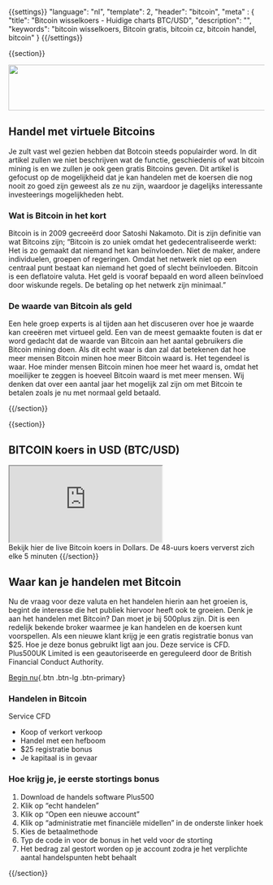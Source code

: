 {{settings}}
  "language": "nl",
  "template": 2,
  "header": "bitcoin",
  "meta" : {
    "title": "Bitcoin wisselkoers - Huidige charts BTC/USD",
    "description": "",
    "keywords": "bitcoin wisselkoers, Bitcoin gratis, bitcoin cz, bitcoin handel, bitcoin"
  }
{{/settings}}

{{section}}

<a href="http://serv.markets.com/promoRedirect?key=ej0xNDQzNzQ2NiZsPTE0NDM1MDI5JnA9MTAxNjA%3D"  target="_blank">
 <img src="http://serv.markets.com/promoLoadDisplay?key=ej0xNDQzNzQ2NiZsPTE0NDM1MDI5JnA9MTAxNjA%3D" width="728" height="90"/>
</a>

## Handel met virtuele Bitcoins

Je zult vast wel gezien hebben dat Botcoin steeds populairder word. In dit artikel zullen we niet beschrijven wat de functie, geschiedenis of wat bitcoin mining is en we zullen je ook geen gratis Bitcoins geven. Dit artikel is gefocust op de mogelijkheid dat je kan handelen met de koersen die nog nooit zo goed zijn geweest als ze nu zijn, waardoor je dagelijks interessante investeerings mogelijkheden hebt. 

### Wat is Bitcoin in het kort 

Bitcoin is in 2009 gecreeërd door Satoshi Nakamoto. Dit is zijn definitie van wat Bitcoins zijn;
“Bitcoin is zo uniek omdat het gedecentraliseerde werkt: Het is zo gemaakt dat niemand het kan beïnvloeden. Niet de maker, andere individuelen, groepen of regeringen. Omdat het netwerk niet op een centraal punt bestaat kan niemand het goed of slecht beïnvloeden. Bitcoin is een deflatoire valuta. Het geld is vooraf bepaald en word alleen beïnvloed door wiskunde regels. De betaling op het netwerk zijn minimaal.” 

### De waarde van Bitcoin als geld 

Een hele groep experts is al tijden aan het discuseren over hoe je waarde kan creeëren met virtueel geld. Een van de meest gemaakte fouten is dat er word gedacht dat de waarde van Bitcoin aan het aantal gebruikers die Bitcoin mining doen. Als dit echt waar is dan zal dat betekenen dat hoe meer mensen Bitcoin minen hoe meer Bitcoin waard is. Het tegendeel is waar. Hoe minder mensen Bitcoin minen hoe meer het waard is, omdat het moeilijker te zeggen is hoeveel Bitcoin waard is met meer mensen. Wij denken dat over een aantal jaar het mogelijk zal zijn om met Bitcoin te betalen zoals je nu met normaal geld betaald. 

{{/section}}

{{section}}

## BITCOIN koers in USD (BTC/USD) 

<div class="container kurz">
<a href="http://www.plus500.com/nl/StartTrading.aspx?id=66349&tags=Bitcoin&pl=2"></a>
<a href="http://www.plus500.com/nl/StartTrading.aspx?id=66349&tags=Bitcoin&pl=2"></a>
<iframe src="http://marketools.plus500.com/Widgets/InstrumentChartContainer?hl=nl&cty=NL&id=66349&tags=widg+chart+litecoin&pl=2&instSymb=BTCUSD"></iframe>
</div>
Bekijk hier de live Bitcoin koers in Dollars. De 48-uurs koers ververst zich elke 5 minuten
{{/section}}



## Waar kan je handelen met Bitcoin 

Nu de vraag voor deze valuta en het handelen hierin aan het groeien is, begint de interesse die het publiek hiervoor heeft ook te groeien. Denk je aan het handelen met Bitcoin? Dan moet je bij 500plus zijn. Dit is een redelijk bekende broker waarmee je kan handelen en de koersen kunt voorspellen. Als een nieuwe klant krijg je een gratis registratie bonus van $25. Hoe je deze bonus gebruikt ligt aan jou. Deze service is CFD. Plus500UK Limited is een geautoriseerde en gereguleerd door de British Financial Conduct Authority. 

[Begin nu](http://www.plus500.com/nl/StartTrading.aspx?id=66349&pl=2){.btn .btn-lg .btn-primary}

### Handelen in Bitcoin
Service CFD

 * Koop of verkort verkoop 
 * Handel met een hefboom 
 * $25 registratie bonus 
 * Je kapitaal is in gevaar 

### Hoe krijg je, je eerste stortings bonus

 1. Download de handels software Plus500
 2. Klik op “echt handelen”
 3. Klik op “Open een nieuwe account”
 4. Klik op “administratie met financiële midellen” in de onderste linker hoek
 5. Kies de betaalmethode 
 6. Typ de code in voor de bonus in het veld voor de storting 
 7. Het bedrag zal gestort worden op je account zodra je het verplichte aantal handelspunten hebt behaalt 


{{/section}}